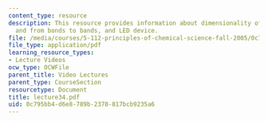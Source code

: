 ```yaml
---
content_type: resource
description: This resource provides information about dimensionality of materials,
  and from bonds to bands, and LED device.
file: /media/courses/5-112-principles-of-chemical-science-fall-2005/0c795bb4d6e8789b2378817bcb9235a6_lecture34.pdf
file_type: application/pdf
learning_resource_types:
- Lecture Videos
ocw_type: OCWFile
parent_title: Video Lectures
parent_type: CourseSection
resourcetype: Document
title: lecture34.pdf
uid: 0c795bb4-d6e8-789b-2378-817bcb9235a6
---
```

